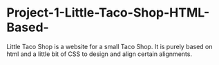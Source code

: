 # Project-1-Little-Taco-Shop-HTML-Based-
Little Taco Shop is a website for a small Taco Shop. It is purely based on html and a little bit of CSS to design and align certain alignments.
